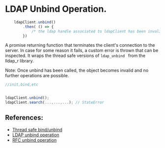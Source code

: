 # LDAP Unbind Operation.

```javascript
    ldapClient.unbind()
        .then( () => {
            /* the ldap handle associated to ldapClient has been invalidated, no attempts should be made to reuse it */
        })
```

A promise returning function that terminates the client's connection to the server. In case for some reason it fails, a custom error is thrown that can be inspected. It wraps the thread safe versions of `ldap_unbind ` from the lldap_r library. 

Note: Once unbind has been called, the object becomes invalid and no further operations are possible.



```javascript
//init,bind,etc


ldapClient.unbind(); 
ldapClient.search(...,...,...); // StateError
```

## References:
* [Thread safe bind/unbind](https://www.unix.com/man-page/linux/3/ldap_destroy/)
* [LDAP unbind operation](https://www.ldap.com/the-ldap-unbind-operation)
* [RFC unbind operation](https://tools.ietf.org/html/rfc4511#section-4.3)
